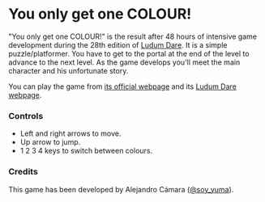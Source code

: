You only get one COLOUR!
=======

"You only get one COLOUR!" is the result after 48 hours of intensive game development during the 28th edition of [Ludum Dare](http://www.ludumdare.com/compo/). It is a simple puzzle/platformer. You have to get to the portal at the end of the level to advance to the next level. As the game develops you'll meet the main character and his unfortunate story.

You can play the game from [its official webpage](http://www.sismicos.net/ld28/) and its [Ludum Dare webpage](http://www.ludumdare.com/compo/ludum-dare-28/?uid=7620).

### Controls
* Left and right arrows to move.
* Up arrow to jump.
* 1 2 3 4 keys to switch between colours.

### Credits
This game has been developed by Alejandro Cámara ([@soy_yuma](https://twitter.com/soy_yuma)).
